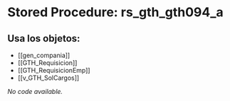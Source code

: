 # Stored Procedure: rs_gth_gth094_a

## Usa los objetos:
- [[gen_compania]]
- [[GTH_Requisicion]]
- [[GTH_RequisicionEmp]]
- [[v_GTH_SolCargos]]

*No code available.*
